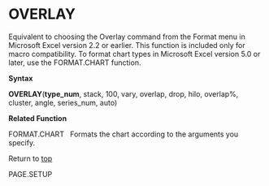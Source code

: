 OVERLAY
=======

Equivalent to choosing the Overlay command from the Format menu in
Microsoft Excel version 2.2 or earlier. This function is included only
for macro compatibility. To format chart types in Microsoft Excel
version 5.0 or later, use the FORMAT.CHART function.

**Syntax**

**OVERLAY**(**type\_num**, stack, 100, vary, overlap, drop, hilo,
overlap%, cluster, angle, series\_num, auto)

**Related Function**

FORMAT.CHART   Formats the chart according to the arguments you specify.

Return to [top](#H)

PAGE.SETUP
